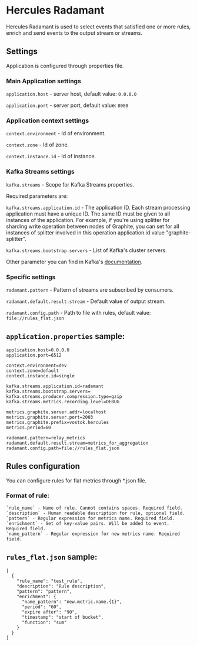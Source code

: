 # Hercules Radamant
Hercules Radamant is used to select events that satisfied one or more rules,
enrich and send events to the output stream or streams.

## Settings
Application is configured through properties file.

### Main Application settings
`application.host` - server host, default value: `0.0.0.0`

`application.port` - server port, default value: `8080`

### Application context settings
`context.environment` - Id of environment.

`context.zone` - Id of zone.

`context.instance.id` - Id of instance.

### Kafka Streams settings
`kafka.streams` - Scope for Kafka Streams properties.

Required parameters are:

`kafka.streams.application.id` - The application ID. Each stream processing application must have a unique ID. The same ID must be given to all instances of the application.
For example, if you're using splitter for sharding write operation between nodes of Graphite, you can set for all instances of splitter involved in this 
operation application.id value "graphite-splitter".

`kafka.streams.bootstrap.servers` - List of Kafka's cluster servers. 

Other parameter you can find in Kafka's [documentation](https://kafka.apache.org/10/documentation/streams/developer-guide/config-streams.html).

### Specific settings
`radamant.pattern` - Pattern of streams are subscribed by consumers.

`radamant.default.result.stream` - Default value of output stream. 

`radamant.config.path` - Path to file with rules, default value: `file://rules_flat.json`

## `application.properties` sample:
```
application.host=0.0.0.0
application.port=6512

context.environment=dev
context.zone=default
context.instance.id=single

kafka.streams.application.id=radamant
kafka.streams.bootstrap.servers=
kafka.streams.producer.compression.type=gzip
kafka.streams.metrics.recording.level=DEBUG

metrics.graphite.server.addr=localhost
metrics.graphite.server.port=2003
metrics.graphite.prefix=vostok.hercules
metrics.period=60

radamant.pattern=relay_metrics
radamant.default.result.stream=metrics_for_aggregation
radamant.config.path=file://rules_flat.json
```
## Rules configuration
You can configure rules for flat metrics through *.json file.

### Format of rule:
```
`rule_name` - Name of rule. Cannot contains spaces. Required field. 
`description` - Human readable description for rule, optional field.
`pattern` - Regular expression for metrics name. Required field.
`enrichment` - Set of key-value pairs. Will be added to event. Required field.
`name_pattern` - Regular expression for new metrics name. Required field.
```

## `rules_flat.json` sample:
```
[
  {
    "rule_name": "test_rule",
    "description": "Rule description",
    "pattern": "pattern",
    "enrichment": {
      "name_pattern": "new.metric.name.{1}",
      "period": "60",
      "expire after": "90",
      "timestamp": "start of bucket",
      "function": "sum"
    }
  }
]
```
